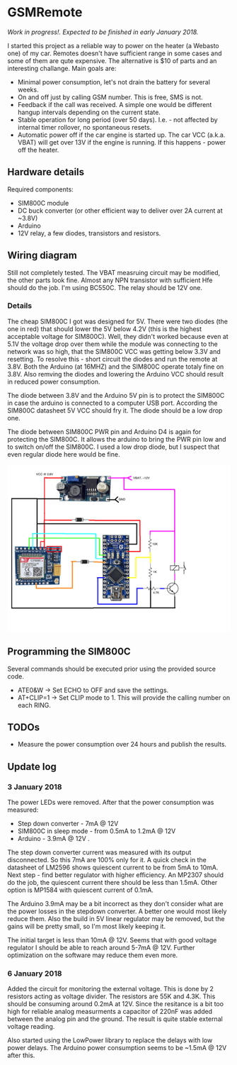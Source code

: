 # GSMRemote

*Work in progress!. Expected to be finished in early January 2018.*

I started this project as a reliable way to power on the heater (a Webasto one) of my car. Remotes doesn't have sufficient range in some cases and some of them are qute expensive. The alternative is $10 of parts and an interesting challange. Main goals are:
* Minimal power consumption, let's not drain the battery for several weeks.
* On and off just by calling GSM number. This is free, SMS is not.
* Feedback if the call was received. A simple one would be different hangup intervals depending on the current state.
* Stable operation for long period (over 50 days). I.e. - not affected by internal timer rollover, no spontaneous resets.
* Automatic power off if the car engine is started up. The car VCC (a.k.a. VBAT) will get over 13V if the engine is running. If this happens - power off the heater.

## Hardware details
Required components:
* SIM800C module
* DC buck converter (or other efficient way to deliver over 2A current at ~3.8V)
* Arduino
* 12V relay, a few diodes, transistors and resistors.

## Wiring diagram

Still not completely tested. The VBAT measruing circuit may be modified, the other parts look fine. Almost any NPN transistor with sufficient Hfe should do the job. I'm using BC550C. The relay should be 12V one.

### Details

The cheap SIM800C I got was designed for 5V. There were two diodes (the one in red) that should lower the 5V below 4.2V (this is the highest acceptable voltage for SIM800C). Well, they didn't worked because even at 5.1V the voltage drop over them while the module was connecting to the network was so high, that the SIM800C VCC was getting below 3.3V and resetting. To resolve this - short circuit the diodes and run the remote at 3.8V. Both the Arduino (at 16MHZ) and the SIM800C operate totaly fine on 3.8V. Also remving the diodes and lowering the Arduino VCC should result in reduced power consumption.

The diode between 3.8V and the Arduino 5V pin is to protect the SIM800C in case the arduino is connected to a computer USB port. According the SIM800C datasheet 5V VCC should fry it. The diode should be a low drop one.

The diode between SIM800C PWR pin and Arduino D4 is again for protecting the SIM800C. It allows the arduino to bring the PWR pin low and to switch on/off the SIM800C. I used a low drop diode, but I suspect that even regular diode here would be fine.

![GSM Remote wiring diagram](./schematic/gsm_remote.png "Wiring diagram")

## Programming the SIM800C

Several commands should be executed prior using the provided source code.
* ATE0&W -> Set ECHO to OFF and save the settings.
* AT+CLIP=1 -> Set CLIP mode to 1. This will provide the calling number on each RING.

## TODOs
* Measure the power consumption over 24 hours and publish the results.

## Update log

### 3 January 2018
The power LEDs were removed. After that the power consumption was measured:
* Step down converter - 7mA @ 12V
* SIM800C in sleep mode - from 0.5mA to 1.2mA @ 12V
* Arduino - 3.9mA @ 12V .

The step down converter current was measured with its output disconnected. So this 7mA are 100% only for it. A quick check in the datasheet of LM2596 shows quiescent current to be from 5mA to 10mA. Next step - find better regulator with higher efficiency. An MP2307 should do the job, the quiescent current there should be less than 1.5mA. Other option is MP1584 with quiescent current of 0.1mA.

The Arduino 3.9mA may be a bit incorrect as they don't consider what are the power losses in the stepdown converter. A better one would most likely reduce them. Also the build in 5V linear regulator may be removed, but the gains will be pretty small, so I'm most likely keeping it.

The initial target is less than 10mA @ 12V. Seems that with good voltage regulator I should be able to reach around 5-7mA @ 12V. Further optimization on the software may reduce them even more.

### 6 January 2018
Added the circuit for monitoring the external voltage. This is done by 2 resistors acting as voltage divider. The resistors are 55K and 4.3K. This should be consuming around 0.2mA at 12V. Since the resitance is a bit too high for reliable analog measurments a capacitor of 220nF was added between the analog pin and the ground. The result is quite stable external voltage reading.

Also started using the LowPower library to replace the delays with low power delays. The Arduino power consumption seems to be ~1.5mA @ 12V after this.